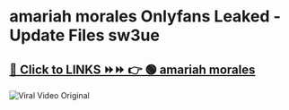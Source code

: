 
 # amariah morales Onlyfans Leaked - Update Files sw3ue

## <h2><a href="https://clipsfans.com/amariah_morales&ref=git">🔗 Click to LINKS ⏩⏩ 👉 🟢 amariah morales </a></h2>

<a href="https://clipsfans.com/amariah_morales&ref=git" rel="nofollow" data-target="animated-image.originalLink"><img src="https://i.ibb.co.com/xMMVF88/686577567.gif" alt="Viral Video Original" style="max-width: 100%; display: inline-block;" data-target="animated-image.originalImage"></a>

